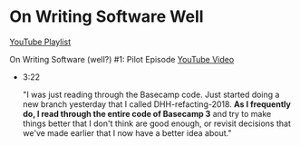 # On Writing Software Well

[YouTube Playlist](https://www.youtube.com/playlist?list=PL9wALaIpe0Py6E_oHCgTrD6FvFETwJLlx)

On Writing Software (well?) #1: Pilot Episode
[YouTube Video](https://www.youtube.com/watch?v=wXaC0YvDgIo)

- 3:22

    "I was just reading through the Basecamp code. Just started doing a new branch yesterday that I called DHH-refacting-2018. **As I frequently do, I read through the entire code of Basecamp 3** and try to make things better that I don't think are good enough, or revisit decisions that we've made earlier that I now have a better idea about."
